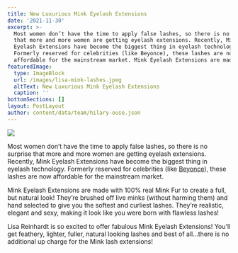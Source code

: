```yaml
---
title: New Luxurious Mink Eyelash Extensions
date: '2021-11-30'
excerpt: >-
  Most women don’t have the time to apply false lashes, so there is no surprise
  that more and more women are getting eyelash extensions. Recently, Mink
  Eyelash Extensions have become the biggest thing in eyelash technology.
  Formerly reserved for celebrities (like Beyonce), these lashes are now
  affordable for the mainstream market. Mink Eyelash Extensions are made
featuredImage:
  type: ImageBlock
  url: /images/lisa-mink-lashes.jpeg
  altText: New Luxurious Mink Eyelash Extensions
  caption: ''
bottomSections: []
layout: PostLayout
author: content/data/team/hilary-ouse.json
---
```

![](/images/img021.72121105\_std.jpg)

Most women don’t have the time to apply false lashes, so there is no surprise that more and more women are getting eyelash extensions. Recently, Mink Eyelash Extensions have become the biggest thing in eyelash technology. Formerly reserved for celebrities (like [Beyonce](http://www.stylelist.com/read/beyonces-obsession-mink-eyelashes/)), these lashes are now affordable for the mainstream market.

Mink Eyelash Extensions are made with 100% real Mink Fur to create a full, but natural look! They’re brushed off live minks (without harming them) and hand selected to give you the softest and curliest lashes. They’re realistic, elegant and sexy, making it look like you were born with flawless lashes!

Lisa Reinhardt is so excited to offer fabulous Mink Eyelash Extensions! You’ll get feathery, lighter, fuller, natural looking lashes and best of all…there is no additional up charge for the Mink lash extensions!
